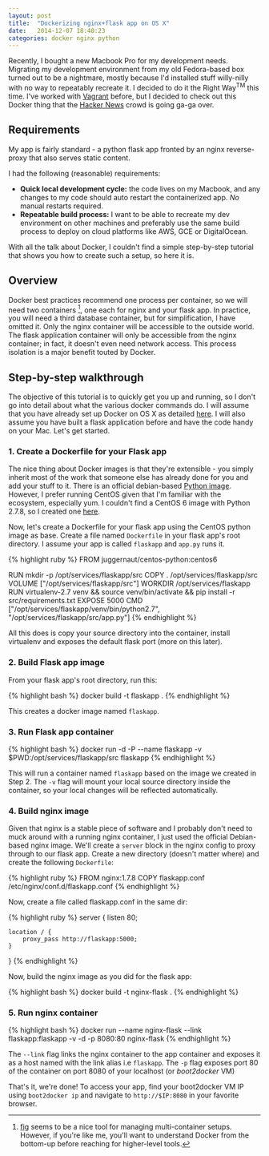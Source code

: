 ```yaml
---
layout: post
title:  "Dockerizing nginx+flask app on OS X"
date:   2014-12-07 18:40:23
categories: docker nginx python
---
```

Recently, I bought a new Macbook Pro for my development needs. Migrating my development environment from my old Fedora-based box turned out to be a nightmare, mostly because I'd installed stuff willy-nilly with no way to repeatably recreate it. I decided to do it the Right Way<sup>TM</sup> this time. I've worked with [Vagrant](https://www.vagrantup.com/) before, but I decided to check out this Docker thing that the [Hacker News](https://news.ycombinator.com/) crowd is going ga-ga over.

## Requirements

My app is fairly standard - a python flask app fronted by an nginx reverse-proxy that also serves static content.

I had the following (reasonable) requirements:

+ **Quick local development cycle:** the code lives on my Macbook, and any changes to my code should auto restart the containerized app. *No* manual restarts required.
+ **Repeatable build process:** I want to be able to recreate my dev environment on other machines and preferably use the same build process to deploy on cloud platforms like AWS, GCE or DigitalOcean.

With all the talk about Docker, I couldn't find a simple step-by-step tutorial that shows you how to create such a setup, so here it is.

## Overview

Docker best practices recommend one process per container, so we will need two containers [^1], one each for nginx and your flask app. In practice, you will need a third database container, but for simplification, I have omitted it.  Only the nginx container will be accessible to the outside world. The flask application container will only be accessible
from the nginx container; in fact, it doesn't even need network access. This process isolation is a major benefit touted by Docker.

[^1]: [fig](http://www.fig.sh/) seems to be a nice tool for managing multi-container setups. However, if you're like me, you'll want to understand Docker from the bottom-up before reaching for higher-level tools.

## Step-by-step walkthrough

The objective of this tutorial is to quickly get you up and running, so I don't go into detail about what the various docker commands do.  I will assume that you have already set up Docker on OS X as detailed [here](https://docs.docker.com/installation/mac/). I will also assume you have built a flask application before and have the code handy on your Mac. Let's get started.

### **1. Create a Dockerfile for your Flask app**

The nice thing about Docker images is that they're extensible - you simply inherit most of the work that someone else has
already done for you and add your stuff to it. There is an official debian-based [Python image](https://registry.hub.docker.com/_/python/). However, I prefer running CentOS given that I'm familiar with the ecosystem, especially yum. I couldn't find a CentOS 6 image with Python 2.7.8, so I created one [here](https://registry.hub.docker.com/u/juggernaut/centos-python/).

Now, let's create a Dockerfile for your flask app using the CentOS python image as base. Create a file named `Dockerfile` in your flask app's root directory. I assume your app is called `flaskapp` and `app.py` runs it.

{% highlight ruby %}
FROM juggernaut/centos-python:centos6

RUN mkdir -p /opt/services/flaskapp/src
COPY . /opt/services/flaskapp/src
VOLUME ["/opt/services/flaskapp/src"]
WORKDIR /opt/services/flaskapp
RUN virtualenv-2.7 venv && source venv/bin/activate && pip install -r src/requirements.txt
EXPOSE 5000
CMD ["/opt/services/flaskapp/venv/bin/python2.7", "/opt/services/flaskapp/src/app.py"]
{% endhighlight %}

All this does is copy your source directory into the container, install virtualenv and exposes the default flask port (more on this later).

### **2. Build Flask app image**

From your flask app's root directory, run this:

{% highlight bash %}
docker build -t flaskapp .
{% endhighlight %}

This creates a docker image named `flaskapp`.

### **3. Run Flask app container**

{% highlight bash %}
docker run -d -P --name flaskapp -v $PWD:/opt/services/flaskapp/src flaskapp
{% endhighlight %}

This will run a container named `flaskapp` based on the image we created in Step 2. The `-v` flag will mount your local source directory inside the container, so your local changes will be reflected automatically.

### **4. Build nginx image**

Given that nginx is a stable piece of software and I probably don't need to muck around with a running nginx container, I just used the official Debian-based nginx image. We'll create a `server` block in the nginx config to proxy through to our flask app. Create a new directory (doesn't matter where) and create the following `Dockerfile`:

{% highlight ruby %}
FROM nginx:1.7.8
COPY flaskapp.conf /etc/nginx/conf.d/flaskapp.conf
{% endhighlight %}

Now, create a file called flaskapp.conf in the same dir:

{% highlight ruby %}
server {
    listen 80;

    location / {
        proxy_pass http://flaskapp:5000;
    }
}
{% endhighlight %}

Now, build the nginx image as you did for the flask app:

{% highlight bash %}
docker build -t nginx-flask .
{% endhighlight %}

### **5. Run nginx container**

{% highlight bash %}
docker run --name nginx-flask --link flaskapp:flaskapp -v -d -p 8080:80 nginx-flask
{% endhighlight %}

The `--link` flag links the nginx container to the app container and exposes it as a host named with the link alias i.e `flaskapp`. The `-p` flag exposes port 80 of the container on port 8080 of your localhost (or *boot2docker* VM)


That's it, we're done! To access your app, find your boot2docker VM IP using `boot2docker ip` and navigate to `http://$IP:8080` in your favorite browser.
